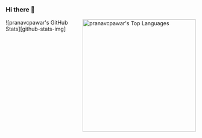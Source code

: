 ### Hi there 👋
<img src="https://github-readme-stats-pranavcpawar.vercel.app//api/top-langs?username=pranavcpawar&layout=compact&card_width=275&theme=github_dark&langs_count=10&hide=c,meson,makefile,m4&exclude_repo=github-readme-stats,BitJanitor,github-activity-readme,fancy-git,challengeBot" alt="pranavcpawar's Top Languages" align="right" width="300">


![pranavcpawar's GitHub Stats][github-stats-img]

<!--
**pranavcpawar/pranavcpawar** is a ✨ _special_ ✨ repository because its `README.md` (this file) appears on your GitHub profile.

Here are some ideas to get you started:

- 🔭 I’m currently working on ...
- 🌱 I’m currently learning ...
- 👯 I’m looking to collaborate on ...
- 🤔 I’m looking for help with ...
- 💬 Ask me about ...
- 📫 How to reach me: ...
- 😄 Pronouns: ...
- ⚡ Fun fact: ...
-->
